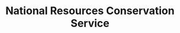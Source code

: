 ---
# This topic lives at
# https://digital.gov/topics/national-resources-conservation-service

# Topic Title
title: "National Resources Conservation Service"

# description — keep it short and clear
summary: ""

# Weight
weight: 1

# For more information on managing topics,
# see https://github.com/GSA/digitalgov.gov/wiki/topics
---